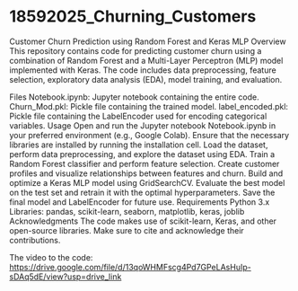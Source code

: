 # 18592025_Churning_Customers
Customer Churn Prediction using Random Forest and Keras MLP
Overview
This repository contains code for predicting customer churn using a combination of Random Forest and a Multi-Layer Perceptron (MLP) model implemented with Keras. The code includes data preprocessing, feature selection, exploratory data analysis (EDA), model training, and evaluation.

Files
Notebook.ipynb: Jupyter notebook containing the entire code.
Churn_Mod.pkl: Pickle file containing the trained model.
label_encoded.pkl: Pickle file containing the LabelEncoder used for encoding categorical variables.
Usage
Open and run the Jupyter notebook Notebook.ipynb in your preferred environment (e.g., Google Colab).
Ensure that the necessary libraries are installed by running the installation cell.
Load the dataset, perform data preprocessing, and explore the dataset using EDA.
Train a Random Forest classifier and perform feature selection.
Create customer profiles and visualize relationships between features and churn.
Build and optimize a Keras MLP model using GridSearchCV.
Evaluate the best model on the test set and retrain it with the optimal hyperparameters.
Save the final model and LabelEncoder for future use.
Requirements
Python 3.x
Libraries: pandas, scikit-learn, seaborn, matplotlib, keras, joblib
Acknowledgments
The code makes use of scikit-learn, Keras, and other open-source libraries. Make sure to cite and acknowledge their contributions.

The video to the code: https://drive.google.com/file/d/13qoWHMFscg4Pd7GPeLAsHuIp-sDAq5dE/view?usp=drive_link
